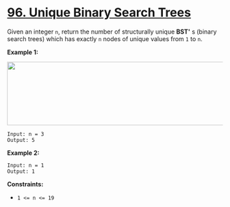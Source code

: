 # [96. Unique Binary Search Trees](https://leetcode.com/problems/unique-binary-search-trees/description/)

Given an integer `n`, return the number of structurally unique **BST'** s (binary search trees) which has exactly `n` nodes of unique values from `1` to `n`.

**Example 1:** 

<img alt="" src="https://assets.leetcode.com/uploads/2021/01/18/uniquebstn3.jpg" style="width: 600px; height: 148px;">

```
Input: n = 3
Output: 5
```

**Example 2:** 

```
Input: n = 1
Output: 1
```

**Constraints:** 

- `1 <= n <= 19`